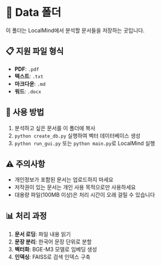 # 📁 Data 폴더

이 폴더는 LocalMind에서 분석할 문서들을 저장하는 곳입니다.

## 📋 지원 파일 형식

- **PDF**: `.pdf`
- **텍스트**: `.txt`
- **마크다운**: `.md`
- **워드**: `.docx`

## 🚀 사용 방법

1. 분석하고 싶은 문서를 이 폴더에 복사
2. `python create_db.py` 실행하여 벡터 데이터베이스 생성
3. `python run_gui.py` 또는 `python main.py`로 LocalMind 실행

## ⚠️ 주의사항

- 개인정보가 포함된 문서는 업로드하지 마세요
- 저작권이 있는 문서는 개인 사용 목적으로만 사용하세요
- 대용량 파일(100MB 이상)은 처리 시간이 오래 걸릴 수 있습니다

## 📊 처리 과정

1. **문서 로딩**: 파일 내용 읽기
2. **문장 분리**: 한국어 문장 단위로 분할
3. **벡터화**: BGE-M3 모델로 임베딩 생성
4. **인덱싱**: FAISS로 검색 인덱스 구축